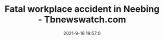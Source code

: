 ---
"title": "Fatal workplace accident in Neebing - Tbnewswatch.com"
"date": "2021-9-16 19:57:0"
"feed_name": "GOOGLENEWSCONSTRUCTION"
"feed_website": "https://news.google.com/search?q=construction%2Bincident&hl=en-US&gl=US&ceid=US:en"
"feed_rss": "https://news.google.com/rss/search?q=construction%2Bincident&hl=en-US&gl=US&ceid=US:en"
"link": "https://www.tbnewswatch.com/local-news/fatal-workplace-accident-in-neebing-4339510"
"file": "_posts/2021-1-1-efb22ac26c2bac9bc1f0eb16cd4ecf4efafe8716.md"
"accident": "1"
"drilling": "1"
"dead": "1"
"injured": "0"
---